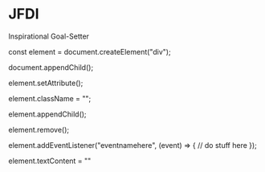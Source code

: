 # JFDI

Inspirational Goal-Setter

const element = document.createElement("div");

document.appendChild();

element.setAttribute();

element.className = "";

element.appendChild();

element.remove();

element.addEventListener("eventnamehere", (event) => {
// do stuff here
});

element.textContent = ""
